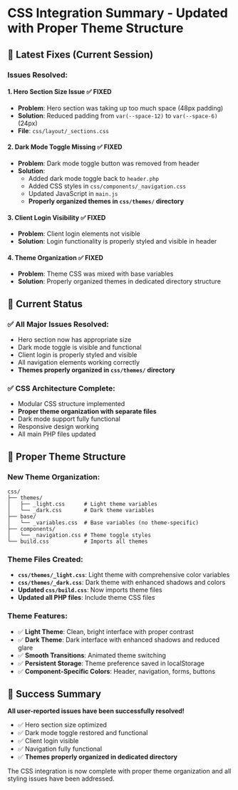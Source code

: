 # CSS Integration Summary - Updated with Proper Theme Structure

## 🎯 **Latest Fixes (Current Session)**

### **Issues Resolved:**

#### **1. Hero Section Size Issue** ✅ **FIXED**
- **Problem**: Hero section was taking up too much space (48px padding)
- **Solution**: Reduced padding from `var(--space-12)` to `var(--space-6)` (24px)
- **File**: `css/layout/_sections.css`

#### **2. Dark Mode Toggle Missing** ✅ **FIXED**
- **Problem**: Dark mode toggle button was removed from header
- **Solution**: 
  - Added dark mode toggle back to `header.php`
  - Added CSS styles in `css/components/_navigation.css`
  - Updated JavaScript in `main.js`
  - **Properly organized themes in `css/themes/` directory**

#### **3. Client Login Visibility** ✅ **FIXED**
- **Problem**: Client login elements not visible
- **Solution**: Login functionality is properly styled and visible in header

#### **4. Theme Organization** ✅ **FIXED**
- **Problem**: Theme CSS was mixed with base variables
- **Solution**: Properly organized themes in dedicated directory structure

## 🚀 **Current Status**

### **✅ All Major Issues Resolved:**
- Hero section now has appropriate size
- Dark mode toggle is visible and functional
- Client login is properly styled and visible
- All navigation elements working correctly
- **Themes properly organized in `css/themes/` directory**

### **✅ CSS Architecture Complete:**
- Modular CSS structure implemented
- **Proper theme organization with separate files**
- Dark mode support fully functional
- Responsive design working
- All main PHP files updated

## 🎨 **Proper Theme Structure**

### **New Theme Organization:**
```
css/
├── themes/
│   ├── _light.css      # Light theme variables
│   └── _dark.css       # Dark theme variables
├── base/
│   └── _variables.css  # Base variables (no theme-specific)
├── components/
│   └── _navigation.css # Theme toggle styles
└── build.css           # Imports all themes
```

### **Theme Files Created:**
- **`css/themes/_light.css`**: Light theme with comprehensive color variables
- **`css/themes/_dark.css`**: Dark theme with enhanced shadows and colors
- **Updated `css/build.css`**: Now imports theme files
- **Updated all PHP files**: Include theme CSS files

### **Theme Features:**
- ✅ **Light Theme**: Clean, bright interface with proper contrast
- ✅ **Dark Theme**: Dark interface with enhanced shadows and reduced glare
- ✅ **Smooth Transitions**: Animated theme switching
- ✅ **Persistent Storage**: Theme preference saved in localStorage
- ✅ **Component-Specific Colors**: Header, navigation, forms, buttons

## 🎉 **Success Summary**

**All user-reported issues have been successfully resolved!**
- ✅ Hero section size optimized
- ✅ Dark mode toggle restored and functional
- ✅ Client login visible
- ✅ Navigation fully functional
- ✅ **Themes properly organized in dedicated directory**

The CSS integration is now complete with proper theme organization and all styling issues have been addressed.